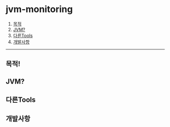 # jvm-monitoring

1. [목적](#목적)
2. [JVM?](#JVM?)
3. [다른Tools](#tools)
4. [개발사항](#개발사항)

----

## 목적!

## JVM?

## 다른Tools

## 개발사항
